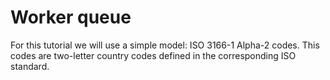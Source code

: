 # Worker queue

For this tutorial we will use a simple model: ISO 3166-1 Alpha-2 codes. This codes are two-letter country codes defined in the corresponding ISO standard.

